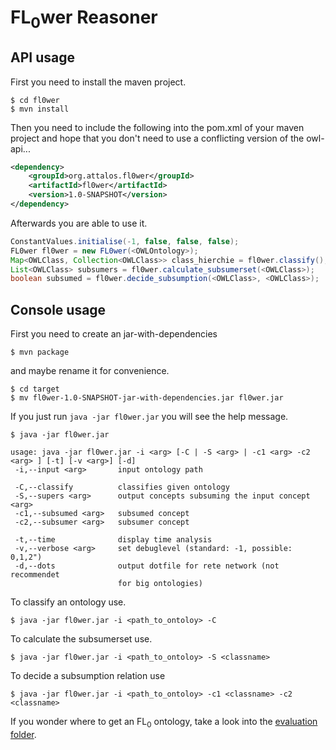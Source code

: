 FL<sub>0</sub>wer Reasoner
==========================

API usage
---------

First you need to install the maven project. 
```console
$ cd fl0wer
$ mvn install
```

Then you need to include the following into the pom.xml of your maven project
and hope that you don't need to use a conflicting version of the owl-api...
```xml
<dependency>
    <groupId>org.attalos.fl0wer</groupId>
    <artifactId>fl0wer</artifactId>
    <version>1.0-SNAPSHOT</version>
</dependency>
```

Afterwards you are able to use it.

```java
ConstantValues.initialise(-1, false, false, false);
FL0wer fl0wer = new FL0wer(<OWLOntology>);
Map<OWLClass, Collection<OWLClass>> class_hierchie = fl0wer.classify();
List<OWLClass> subsumers = fl0wer.calculate_subsumerset(<OWLClass>);
boolean subsumed = fl0wer.decide_subsumption(<OWLClass>, <OWLClass>);
```

Console usage
-------------

First you need to create an jar-with-dependencies
```console
$ mvn package
```

and maybe rename it for convenience.

```console
$ cd target
$ mv fl0wer-1.0-SNAPSHOT-jar-with-dependencies.jar fl0wer.jar
```

If you just run `java -jar fl0wer.jar` you will see the help message.
```console
$ java -jar fl0wer.jar

usage: java -jar fl0wer.jar -i <arg> [-C | -S <arg> | -c1 <arg> -c2 <arg> ] [-t] [-v <arg>] [-d]
 -i,--input <arg>       input ontology path

 -C,--classify          classifies given ontology
 -S,--supers <arg>      output concepts subsuming the input concept <arg>
 -c1,--subsumed <arg>   subsumed concept
 -c2,--subsumer <arg>   subsumer concept
 
 -t,--time              display time analysis
 -v,--verbose <arg>     set debuglevel (standard: -1, possible: 0,1,2")
 -d,--dots              output dotfile for rete network (not recommendet
                        for big ontologies)
```

To classify an ontology use.
```console
$ java -jar fl0wer.jar -i <path_to_ontoloy> -C
```

To calculate the subsumerset use.
```console
$ java -jar fl0wer.jar -i <path_to_ontoloy> -S <classname>
```

To decide a subsumption relation use
```console
$ java -jar fl0wer.jar -i <path_to_ontoloy> -c1 <classname> -c2 <classname>
```

If you wonder where to get an FL<sub>0</sub> ontology, take a look into the [evaluation folder](../evaluation).
